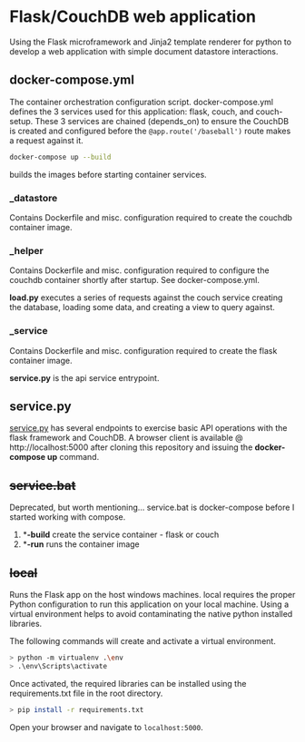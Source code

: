 # Flask/CouchDB web application

Using the Flask microframework and Jinja2 template renderer for python to develop a web application with simple document datastore interactions.

## docker-compose.yml

The container orchestration configuration script.  docker-compose.yml defines the 3 services used for this application: flask, couch, and couch-setup.  These 3 services are chained (depends_on) to ensure the CouchDB is created and configured before the `@app.route('/baseball')` route makes a request against it.

```sh
docker-compose up --build
```
builds the images before starting container services.

### _datastore

Contains Dockerfile and misc. configuration required to create the couchdb container image.

### _helper

Contains Dockerfile and misc. configuration required to configure the couchdb container shortly after startup.  See docker-compose.yml.

**load.py** executes a series of requests against the couch service creating the database, loading some data, and creating a view to query against.

### _service

Contains Dockerfile and misc. configuration required to create the flask container image.

**service.py** is the api service entrypoint.

## service.py

[service.py](https://github.com/Floresj4/flask-couch-app/blob/master/service.py "Flask entry point") has several endpoints to exercise basic API operations with the flask framework and CouchDB.  A browser client is available @ http://localhost:5000 after cloning this repository and issuing the **docker-compose up** command.

## ~~service.bat~~

Deprecated, but worth mentioning... service.bat is docker-compose before I started working with compose.

1. ***-build** create the service container - flask or couch
2. ***-run** runs the container image

## ~~local~~

Runs the Flask app on the host windows machines. local requires the proper Python configuration to run this application on your local machine.  Using a virtual environment helps to avoid contaminating the native python installed libraries.  

The following commands will create and activate a virtual environment.

```sh
> python -m virtualenv .\env
> .\env\Scripts\activate
```

Once activated, the required libraries can be installed using the requirements.txt file in the root directory.

```sh
> pip install -r requirements.txt
```

Open your browser and navigate to `localhost:5000`.